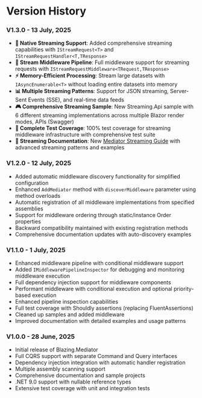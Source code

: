 ﻿# Version History

### V1.3.0 - 13 July, 2025

-   **🌊 Native Streaming Support**: Added comprehensive streaming capabilities with `IStreamRequest<T>` and `IStreamRequestHandler<T,TResponse>`
-   **📡 Stream Middleware Pipeline**: Full middleware support for streaming requests with `IStreamRequestMiddleware<TRequest,TResponse>`
-   **⚡ Memory-Efficient Processing**: Stream large datasets with `IAsyncEnumerable<T>` without loading entire datasets into memory
-   **📊 Multiple Streaming Patterns**: Support for JSON streaming, Server-Sent Events (SSE), and real-time data feeds
-   **🎮 Comprehensive Streaming Sample**: New Streaming.Api sample with 6 different streaming implementations across multiple Blazor render modes, APIs (Swagger)
-   **🧪 Complete Test Coverage**: 100% test coverage for streaming middleware infrastructure with comprehensive test suite
-   **📖 Streaming Documentation**: New [Mediator Streaming Guide](docs/MEDIATOR_STREAMING_GUIDE.md) with advanced streaming patterns and examples

### V1.2.0 - 12 July, 2025

-   Added automatic middleware discovery functionality for simplified configuration
-   Enhanced `AddMediator` method with `discoverMiddleware` parameter using method overloads
-   Automatic registration of all middleware implementations from specified assemblies
-   Support for middleware ordering through static/instance Order properties
-   Backward compatibility maintained with existing registration methods
-   Comprehensive documentation updates with auto-discovery examples

### V1.1.0 - 1 July, 2025

-   Enhanced middleware pipeline with conditional middleware support
-   Added `IMiddlewarePipelineInspector` for debugging and monitoring middleware execution
-   Full dependency injection support for middleware components
-   Performant middleware with conditional execution and optional priority-based execution
-   Enhanced pipeline inspection capabilities
-   Full test coverage with Shouldly assertions (replacing FluentAssertions)
-   Cleaned up samples and added middleware
-   Improved documentation with detailed examples and usage patterns

### V1.0.0 - 28 June, 2025

-   Initial release of Blazing.Mediator
-   Full CQRS support with separate Command and Query interfaces
-   Dependency injection integration with automatic handler registration
-   Multiple assembly scanning support
-   Comprehensive documentation and sample projects
-   .NET 9.0 support with nullable reference types
-   Extensive test coverage with unit and integration tests
